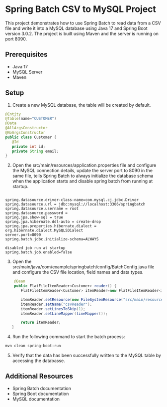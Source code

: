 # Spring Batch CSV to MySQL Project
This project demonstrates how to use Spring Batch to read data from a CSV file and write it into a MySQL database using Java 17 and Spring Boot version 3.0.2. The project is built using Maven and the server is running on port 8090.

## Prerequisites
- Java 17
- MySQL Server
- Maven
## Setup
1. Create a new MySQL database, the table will be created by default.
 ```java
@Entity
@Table(name="CUSTOMER")
@Data
@AllArgsConstructor
@NoArgsConstructor
public class Customer {
    @Id
    private int id;
    private String email;
}
  ```
2. Open the src/main/resources/application.properties file and configure the MySQL connection details, update the server port to 8090 in the same file, tells Spring Batch to always initialize the database schema when the application starts and disable spring batch from running at startup.
 ```properties
 
spring.datasource.driver-class-name=com.mysql.cj.jdbc.Driver
spring.datasource.url = jdbc:mysql://localhost:3306/springbatch
spring.datasource.username = root
spring.datasource.password =
spring.jpa.show-sql = true
spring.jpa.hibernate.ddl-auto = create-drop
spring.jpa.properties.hibernate.dialect = org.hibernate.dialect.MySQL5Dialect
server.port=8090
spring.batch.jdbc.initialize-schema=ALWAYS

disabled job run at startup
spring.batch.job.enabled=false
 ```
3. Open the src/main/java/com/example/springbatch/config/BatchConfig.java file and configure the CSV file location, field names and data types.
 ```java
     @Bean
     public FlatFileItemReader<Customer> reader() {
        FlatFileItemReader<Customer> itemReader=new FlatFileItemReader<>();

        itemReader.setResource(new FileSystemResource("src/main/resources/customers.csv"));
        itemReader.setName("csvReader");
        itemReader.setLinesToSkip(1);
        itemReader.setLineMapper(lineMapper());

        return itemReader;
    }
  ```
4. Run the following command to start the batch process:

 ```bash
mvn clean spring-boot:run
 ```
5. Verify that the data has been successfully written to the MySQL table by accessing the databasse.
## Additional Resources
- Spring Batch documentation
- Spring Boot documentation
- MySQL documentation
